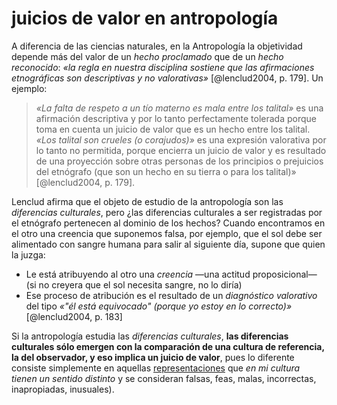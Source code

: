 # juicios de valor en antropología

A diferencia de las ciencias naturales, en la Antropología la objetividad depende más del valor de un *hecho proclamado* que de un *hecho reconocido*: *«la regla en nuestra disciplina sostiene que las afirmaciones etnográficas son descriptivas y no valorativas»* [@lenclud2004, p. 179]. Un ejemplo:

 >
 > *«La falta de respeto a un tío materno es mala entre los talital»* es una afirmación descriptiva y por lo tanto perfectamente tolerada porque toma en cuenta un juicio de valor que es un hecho entre los talital. *«Los talital son crueles (o corajudos)»* es una expresión valorativa por lo tanto no permitida, porque encierra un juicio de valor y es resultado de una proyección sobre otras personas de los principios o prejuicios del etnógrafo (que son un hecho en su tierra o para los talital)» [@lenclud2004, p. 179].

Lenclud afirma que el objeto de estudio de la antropología son las *diferencias culturales*, pero ¿las diferencias culturales a ser registradas por el etnógrafo pertenecen al dominio de los hechos? Cuando encontramos en el otro una creencia que suponemos falsa, por ejemplo, que el sol debe ser alimentado con sangre humana para salir al siguiente día, supone que quien la juzga:

* Le está atribuyendo al otro una *creencia* —una actitud proposicional—(si no creyera que el sol necesita sangre, no lo diría)
* Ese proceso de atribución es el resultado de un *diagnóstico valorativo* del tipo *«"él está equivocado" (porque yo estoy en lo correcto)»* [@lenclud2004, p. 183]

Si la antropología estudia las *diferencias culturales*, **las diferencias culturales sólo emergen con la comparación de una cultura de referencia, la del observador, y eso implica un juicio de valor**, pues lo diferente consiste simplemente en aquellas [representaciones](representaciones.md) que *en mi cultura tienen un sentido distinto* y se consideran falsas, feas, malas, incorrectas, inapropiadas, inusuales).
